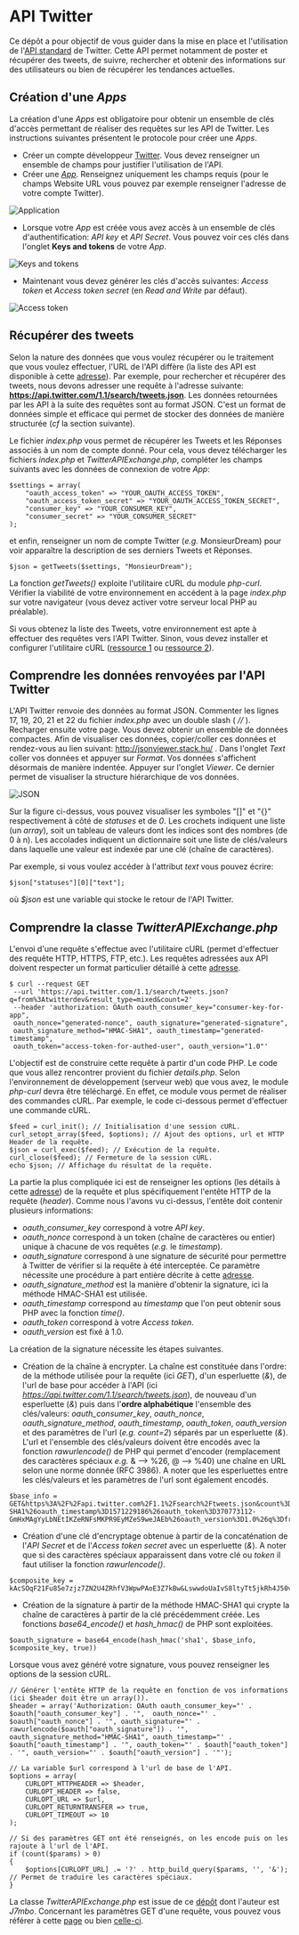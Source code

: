 # API Twitter

Ce dépôt a pour objectif de vous guider dans la mise en place et l'utilisation de l'[API standard](https://developer.twitter.com/en/docs/basics/getting-started) de Twitter. Cette API permet notamment de poster et récupérer des tweets, de suivre, rechercher et obtenir des informations sur des utilisateurs ou bien de récupérer les tendances actuelles.

## Création d'une *Apps*

La création d'une *Apps* est obligatoire pour obtenir un ensemble de clés d'accès permettant de réaliser des requêtes sur les API de Twitter. Les instructions suivantes présentent le protocole pour créer une *Apps*.

* Créer un compte développeur [Twitter](https://developer.twitter.com/). Vous devez renseigner un ensemble de champs pour justifier l'utilisation de l'API.
* Créer une [*App*](https://developer.twitter.com/en/apps). Renseignez uniquement les champs requis (pour le champs Website URL vous pouvez par exemple renseigner l'adresse de votre compte Twitter).

![Application](images/create-app.png "Créer une application.")

* Lorsque votre *App* est créée vous avez accès à un ensemble de clés d'authentification: *API key* et  *API Secret*. Vous pouvez voir ces clés dans l'onglet **Keys and tokens** de votre *App*.

![Keys and tokens](images/keys-tokens.png "Clés et tokens.")

* Maintenant vous devez générer les clés d'accès suivantes: *Access token* et *Access token secret* (en *Read and Write* par défaut).

![Access token](images/access-token.png "Générer les clés d'accès.")

## Récupérer des tweets

Selon la nature des données que vous voulez récupérer ou le traitement que vous voulez effectuer, l'URL de l'API diffère (la liste des API est disponible à cette [adresse](https://developer.twitter.com/en/docs)).
Par exemple, pour rechercher et récupérer des tweets, nous devons adresser une requête à l'adresse suivante: **https://api.twitter.com/1.1/search/tweets.json**. Les données retournées par les API à la suite des requêtes sont au format JSON. C'est un format de données simple et efficace qui permet de stocker des données de manière structurée (*cf* la section suivante).

Le fichier *index.php* vous permet de récupérer les Tweets et les Réponses associés à un nom de compte donné. Pour cela, vous devez télécharger les fichiers *index.php* et *TwitterAPIExchange.php*, compléter les champs suivants avec les données de connexion de votre *App*:

```
$settings = array(
    "oauth_access_token" => "YOUR_OAUTH_ACCESS_TOKEN",
    "oauth_access_token_secret" => "YOUR_OAUTH_ACCESS_TOKEN_SECRET",
    "consumer_key" => "YOUR_CONSUMER_KEY",
    "consumer_secret" => "YOUR_CONSUMER_SECRET"
);
```

et enfin, renseigner un nom de compte Twitter (*e.g.* MonsieurDream) pour voir apparaître la description de ses derniers Tweets et Réponses.

```
$json = getTweets($settings, "MonsieurDream");
```

La fonction *getTweets()* exploite l'utilitaire cURL du module *php-curl*.
Vérifier la viabilité de votre environnement en accédent à la page *index.php* sur votre navigateur (vous devez activer votre serveur local PHP au préalable).

Si vous obtenez la liste des Tweets, votre environnement est apte à effectuer des requêtes vers l'API Twitter. Sinon, vous devez installer et configurer l'utilitaire cURL ([ressource 1](https://www.informatiweb.net/tutoriels/programmation/2-php/32--activer-l-extension-curl-de-php-sous-windows.html) ou [ressource 2](http://www.tomjepson.co.uk/enabling-curl-in-php-php-ini-wamp-xamp-ubuntu/)).

## Comprendre les données renvoyées par l'API Twitter

L'API Twitter renvoie des données au format JSON. Commenter les lignes 17, 19, 20, 21 et 22 du fichier *index.php* avec un double slash ( *//* ). Recharger ensuite votre page. Vous devez obtenir un ensemble de données compactes. Afin de visualiser ces données, copier/coller ces données et rendez-vous au lien suivant: http://jsonviewer.stack.hu/ . Dans l'onglet *Text* coller vos données et appuyer sur *Format*. Vos données s'affichent désormais de manière indentée. Appuyer sur l'onglet *Viewer*. Ce dernier permet de visualiser la structure hiérarchique de vos données.

![JSON](images/json-format.png "Représentation JSON.")

Sur la figure ci-dessus, vous pouvez visualiser les symboles "[]" et "{}" respectivement à côté de *statuses* et de *0*. Les crochets indiquent une liste (un *array*), soit un tableau de valeurs dont les indices sont des nombres (de 0 à n). Les accolades indiquent un dictionnaire soit une liste de clés/valeurs dans laquelle une valeur est indexée par une clé (chaîne de caractères).

Par exemple, si vous voulez accéder à l'attribut *text* vous pouvez écrire:

```
$json["statuses"][0]["text"];
```

où *$json* est une variable qui stocke le retour de l'API Twitter.

## Comprendre la classe *TwitterAPIExchange.php*

L'envoi d'une requête s'effectue avec l'utilitaire cURL (permet d'effectuer des requête HTTP, HTTPS, FTP, etc.). Les requêtes adressées aux API doivent respecter un format particulier détaillé à cette [adresse](https://developer.twitter.com/en/docs/tweets/search/api-reference/get-search-tweets).


```
$ curl --request GET
 --url 'https://api.twitter.com/1.1/search/tweets.json?q=from%3Atwitterdev&result_type=mixed&count=2'
 --header 'authorization: OAuth oauth_consumer_key="consumer-key-for-app",
 oauth_nonce="generated-nonce", oauth_signature="generated-signature",
 oauth_signature_method="HMAC-SHA1", oauth_timestamp="generated-timestamp",
 oauth_token="access-token-for-authed-user", oauth_version="1.0"'
```

L'objectif est de construire cette requête à partir d'un code PHP. Le code que vous allez rencontrer provient du fichier *details.php*. Selon l'environnement de développement (serveur web) que vous avez, le module *php-curl* devra être téléchargé. En effet, ce module vous permet de réaliser des commandes cURL. Par exemple, le code ci-dessous permet d'effectuer une commande cURL.

```
$feed = curl_init(); // Initialisation d'une session cURL.
curl_setopt_array($feed, $options); // Ajout des options, url et HTTP Header de la requête.
$json = curl_exec($feed); // Exécution de la requête.
curl_close($feed); // Fermeture de la session cURL.
echo $json; // Affichage du résultat de la requête.
```

La partie la plus compliquée ici est de renseigner les options (les détails à cette [adresse](https://developer.twitter.com/en/docs/basics/authentication/guides/authorizing-a-request)) de la requête et plus spécifiquement l'entête HTTP de la requête (*header*). Comme nous l'avons vu ci-dessus, l'entête doit contenir plusieurs informations:
* *oauth_consumer_key* correspond à votre *API key*.
* *oauth_nonce* correspond à un token (chaîne de caractères ou entier) unique à chacune de vos requêtes (*e.g.* le *timestamp*).
* *oauth_signature* correspond à une signature de sécurité pour permettre à Twitter de vérifier si la requête à été interceptée. Ce paramètre nécessite une procédure à part entière décrite à cette [adresse](https://developer.twitter.com/en/docs/basics/authentication/guides/creating-a-signature).
* *oauth_signature_method* est la manière d'obtenir la signature, ici la méthode HMAC-SHA1 est utilisée.
* *oauth_timestamp* correspond au *timestamp* que l'on peut obtenir sous PHP avec la fonction *time()*.
* *oauth_token* correspond à votre *Access token*.
* *oauth_version* est fixé à 1.0.

La création de la signature nécessite les étapes suivantes.

* Création de la chaîne à encrypter. La chaîne est constituée dans l'ordre: de la méthode utilisée pour la requête (ici *GET*), d'un esperluette (*&*), de l'url de base pour accéder à l'API (ici *https://api.twitter.com/1.1/search/tweets.json*), de nouveau d'un esperluette (*&*) puis dans l'**ordre alphabétique** l'ensemble des clés/valeurs: *oauth_consumer_key*, *oauth_nonce*, *oauth_signature_method*, *oauth_timestamp*, *oauth_token*, *oauth_version* et des paramètres de l'url (*e.g. count=2*) séparés par un esperluette (*&*). L'url et l'ensemble des clés/valeurs doivent être encodés avec la fonction *rawurlencode()* de PHP qui permet d'encoder (remplacement des caractères spéciaux *e.g.* & --> %26, @ --> %40) une chaîne en URL selon une norme donnée (RFC 3986). A noter que les esperluettes entre les clés/valeurs et les paramètres de l'url sont également encodés.

```
$base_info =
GET&https%3A%2F%2Fapi.twitter.com%2F1.1%2Fsearch%2Ftweets.json&count%3D2%26oauth_consumer_key%3Dxvz1evFS4wEEPTGEFPHBog%26oauth_nonce%3D1571229186%26oauth_signature_method%3DHMAC-SHA1%26oauth_timestamp%3D1571229186%26oauth_token%3D370773112-GmHxMAgYyLbNEtIKZeRNFsMKPR9EyMZeS9weJAEb%26oauth_version%3D1.0%26q%3Dfrom%253A%2540xSqueeZie
```

* Création d'une clé d'encryptage obtenue à partir de la concaténation de l'*API Secret* et de l'*Access token secret* avec un esperluette (*&*). A noter que si des caractères spéciaux apparaissent dans votre clé ou *token* il faut utiliser la fonction *rawurlencode()*.

```
$composite_key =
kAcSOqF21Fu85e7zjz7ZN2U4ZRhfV3WpwPAoE3Z7kBw&LswwdoUaIvS8ltyTt5jkRh4J50vUPVVHtR2YPi5kE
```

* Création de la signature à partir de la méthode HMAC-SHA1 qui crypte la chaîne de caractères à partir de la clé précédemment créée. Les fonctions *base64_encode()* et *hash_hmac()* de PHP sont exploitées.

```
$oauth_signature = base64_encode(hash_hmac('sha1', $base_info, $composite_key, true))
```

Lorsque vous avez généré votre signature, vous pouvez renseigner les options de la session cURL.

```
// Générer l'entête HTTP de la requête en fonction de vos informations (ici $header doit être un array()).
$header = array('Authorization: OAuth oauth_consumer_key="' . $oauth["oauth_consumer_key"] . '",  oauth_nonce="' . $oauth["oauth_nonce"] . '", oauth_signature="' . rawurlencode($oauth["oauth_signature"]) . '",  oauth_signature_method="HMAC-SHA1", oauth_timestamp="' . $oauth["oauth_timestamp"] . '", oauth_token="' . $oauth["oauth_token"] . '", oauth_version="' . $oauth["oauth_version"] . '"');

// La variable $url correspond à l'url de base de l'API.
$options = array(
    CURLOPT_HTTPHEADER => $header,
    CURLOPT_HEADER => false,
    CURLOPT_URL => $url,
    CURLOPT_RETURNTRANSFER => true,
    CURLOPT_TIMEOUT => 10
);

// Si des paramètres GET ont été renseignés, on les encode puis on les rajoute à l'url de l'API.
if (count($params) > 0)
{
    $options[CURLOPT_URL] .= '?' . http_build_query($params, '', '&'); // Permet de traduire les caractères spéciaux.
}
```

La classe *TwitterAPIExchange.php* est issue de ce [dépôt](https://github.com/J7mbo/twitter-api-php) dont l'auteur est *J7mbo*. Concernant les paramètres GET d'une requête, vous pouvez vous référer à cette [page](https://developer.twitter.com/en/docs/tweets/search/api-reference/get-search-tweets) ou bien [celle-ci](https://developer.twitter.com/en/docs/tweets/search/guides/standard-operators).




